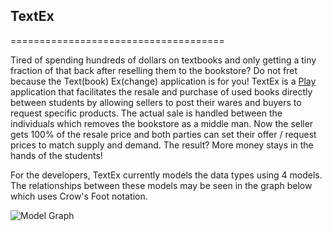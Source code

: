 ## TextEx
=====================================

Tired of spending hundreds of dollars on textbooks and only getting a tiny fraction of that back 
after reselling them to the bookstore?   Do not fret because the Text(book) Ex(change) application 
is for you!  TextEx is a [Play](http://www.playframework.com/) application that facilitates the resale 
and purchase of used books directly between students by allowing sellers to post their wares and buyers 
to request specific products.  The actual sale is handled between the individuals which removes the 
bookstore as a middle man.  Now the seller gets 100% of the resale price and both parties can set 
their offer / request prices to match supply and demand.  The result?  More money stays in the hands
of the students!

For the developers, TextEx currently models the data types using 4 models.  The relationships between
these models may be seen in the graph below which uses Crow's Foot notation.

![Model Graph](https://raw.github.com/christophertfoo/TextEx/master/images/BookExchange.png)
